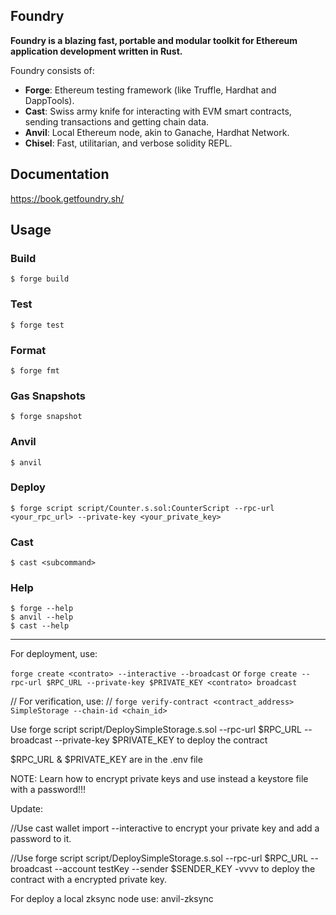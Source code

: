 ## Foundry

**Foundry is a blazing fast, portable and modular toolkit for Ethereum application development written in Rust.**

Foundry consists of:

-   **Forge**: Ethereum testing framework (like Truffle, Hardhat and DappTools).
-   **Cast**: Swiss army knife for interacting with EVM smart contracts, sending transactions and getting chain data.
-   **Anvil**: Local Ethereum node, akin to Ganache, Hardhat Network.
-   **Chisel**: Fast, utilitarian, and verbose solidity REPL.

## Documentation

https://book.getfoundry.sh/

## Usage

### Build

```shell
$ forge build
```

### Test

```shell
$ forge test
```

### Format

```shell
$ forge fmt
```

### Gas Snapshots

```shell
$ forge snapshot
```

### Anvil

```shell
$ anvil
```

### Deploy

```shell
$ forge script script/Counter.s.sol:CounterScript --rpc-url <your_rpc_url> --private-key <your_private_key>
```

### Cast

```shell
$ cast <subcommand>
```

### Help

```shell
$ forge --help
$ anvil --help
$ cast --help
```


---

For deployment, use:

`forge create <contrato> --interactive --broadcast`
or
`forge create --rpc-url $RPC_URL --private-key $PRIVATE_KEY <contrato> broadcast`

// For verification, use:
// `forge verify-contract <contract_address> SimpleStorage --chain-id <chain_id>`


Use forge script script/DeploySimpleStorage.s.sol --rpc-url $RPC_URL --broadcast --private-key $PRIVATE_KEY to deploy the contract

$RPC_URL & $PRIVATE_KEY are in the .env file

NOTE: Learn how to encrypt private keys and use instead a keystore file with a password!!!

Update: 

//Use cast wallet import <name> --interactive to encrypt your private key and add a password to it.

//Use forge script script/DeploySimpleStorage.s.sol --rpc-url $RPC_URL --broadcast --account testKey --sender $SENDER_KEY -vvvv to deploy the contract with a encrypted private key.

For deploy a local zksync node use: anvil-zksync